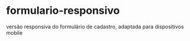 # formulario-responsivo
versão responsiva do formulário de cadastro,  adaptada para dispositivos mobile
